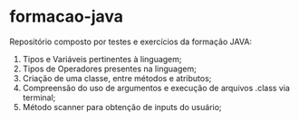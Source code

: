 # formacao-java
Repositório composto por testes e exercícios da formação JAVA:

1. Tipos e Variáveis pertinentes à linguagem;
2. Tipos de Operadores presentes na linguagem;
3. Criação de uma classe, entre métodos e atributos;
4. Compreensão do uso de argumentos e execução de arquivos .class via terminal;
5. Método scanner para obtenção de inputs do usuário;